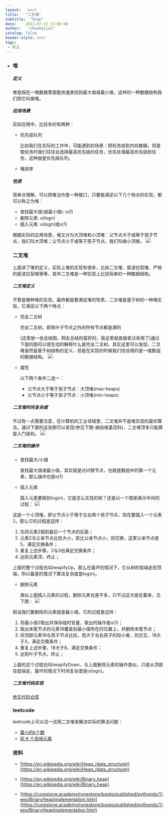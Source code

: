 ```yaml
---
layout:   post
title:   "二叉堆"
subtitle:  "heap"
date:    2021-07-15 21:00:00
author:   "zhouhaijun"
catalog: false
header-style: text
tags:
 - 算法
---
```


- ### 堆

  ##### 定义

  堆是指在一堆数据里面能快速查找到最大值或最小值，这样的一种数据结构我们把它叫做堆。

  ##### 应用场景

  实际应用中，比较多的有两种：

  - 优先级队列

    比如我们在实际的工作中，可能遇到的场景：把任务放到内存数据，但是取任务时我们往往会选择最高优先级的任务，优先处理最高优先级到任务，这种就是优先级队列。

  - 堆排序

  ##### 性质

  简单点理解，可以把堆当作是一种接口，只要能满足以下几个特点的实现，都可以称之为堆：

  - 查找最大值(或最小值):  o(1)
  - 删除元素: o(logn)
  - 插入元素:  o(logn)或o(1)

  根据实际的应用场景，堆又分为大顶堆和小顶堆：父节点大于或等于孩子节点，我们叫大顶堆；父节点小于或等于孩子节点，我们叫做小顶推。
![](/img/in-post/zhouhaijun-pic/堆定义.png)


  ### 二叉堆

  上面讲了堆的定义，实际上堆的实现有很多，比如二叉堆、斐波拉契堆、严格的斐波拉契堆等等，其中二叉堆是一种实现上比较简单的一种数据结构。

  ##### 二叉堆定义

  不管是哪种堆的实现，最终都是要满足堆的性质，二叉堆是基于树的一种堆实现，它满足以下两个特点：

  - 完全二叉树

    完全二叉树，即除叶子节点之外的所有节点都是满的

    (这里放一张总结图，网友总结的蛮好的，我这里就直接拿过来用了)通过下面的图可以很生动的解释什么是完全二叉树，其实这里可以发现，二叉堆虽然是基于树结构的定义，但是在实现的时候我们往往用的是一维数组的数据结构。
![](/img/in-post/zhouhaijun-pic/完全二叉树.png)


  - 属性

    以下两个条件二选一：

    - 父节点大于等于孩子节点：大顶堆(max-heaps)
    - 父节点小于等于孩子节点：小顶堆(min-heaps)

  ##### 二叉堆时间复杂度

  不过有一点需要注意，在计算机的工业领域里，二叉堆并不是堆实现的最优算法，通过下面的这张图可以发现(参见下图-摘自维基百科)，二叉堆顶多只能算是入门级别。
![](/img/in-post/zhouhaijun-pic/堆时间复杂度.png)


  ##### 二叉堆的操作

  - 查找最大/小值

    查找最大值或最小值，其实就是访问根节点，也就是数组中的第一个元素，那么操作也是o(1)

  - 插入元素

    插入元素要做到log(n)，它是怎么实现的呢？还是以一个图来表示中间的过程：
![](/img/in-post/zhouhaijun-pic/Push-min-heap.png)

  这是一个小顶堆，即父节点小于等于左右两个孩子节点，现在要插入一个元素2，那么它的过程是这样：

  1. 先将元素2插到最后一个节点的后面；
  2. 元素2与父亲节点比较大小，若比父亲节点小，则交换，这里父亲节点是5，满足交换条件；
  3. 重复上述步骤，2与3也满足交换条件；
  4. 达到元素顶，终止；

  上面的整个过程也叫heapifyUp，那么在最坏的情况下，它从树的低端走到顶端，所以最差的情况下算法复杂度是log(n)。

  - 删除元素

    类似上面插入元素的过程，删除元素也差不多，只不过这次是反着来，见下图：
![](/img/in-post/zhouhaijun-pic/Pop-min-heap.png)


  假设我们要删除的元素就是最小值，它的过程是这样：

  1. 将最小值2取出并保存临时变量，取出的操作是o(1)；
  2. 取出末尾节点的元素18覆盖到最小值所在的位置上，并删除末尾节点；
  3. 将顶部元素18与孩子节点比较，若大于左右孩子的较小者，则交互，18大于3，满足交换条件；
  4. 重复上述步骤，18大于8，满足交换条件；
  5. 达到叶子节点，终止；

  上面的这个过程也叫heapifyDown，与上面删除元素的操作类似，只是从顶部往低端走，最坏的情况下时间复杂度是o(logn)。

  

  ##### 二叉堆代码实现

  [参见代码仓库](https://gitee.com/techplorer/leetcode/tree/master/code)  

  

  ### leetcode

  leetcode上可以试一试用二叉堆来解决实际的算法问题：

  - [最小的k个数](https://leetcode-cn.com/problems/zui-xiao-de-kge-shu-lcof/)
  - [前 K 个高频元素](https://leetcode-cn.com/problems/top-k-frequent-elements/)

  

  ### 资料

  - [https://en.wikipedia.org/wiki/Heap_(data_structure)](https://en.wikipedia.org/wiki/Heap_(data_structure))
  - [https://en.wikipedia.org/wiki/Binary_heap](https://en.wikipedia.org/wiki/Binary_heap)

  - [https://runestone.academy/runestone/books/published/pythonds/Trees/BinaryHeapImplementation.html](https://runestone.academy/runestone/books/published/pythonds/Trees/BinaryHeapImplementation.html)

